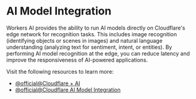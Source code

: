 # AI Model Integration

Workers AI provides the ability to run AI models directly on Cloudflare's edge network for recognition tasks. This includes image recognition (identifying objects or scenes in images) and natural language understanding (analyzing text for sentiment, intent, or entities). By performing AI model recognition at the edge, you can reduce latency and improve the responsiveness of AI-powered applications.

Visit the following resources to learn more:

- [@official@Cloudflare + AI](https://ai.cloudflare.com/)
- [@official@Cloudflare AI Model Integration](https://developers.cloudflare.com/ai-gateway/integrations/)
